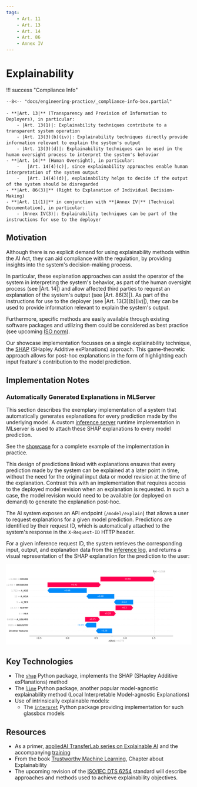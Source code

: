 ```yaml
---
tags:
    - Art. 11
    - Art. 13
    - Art. 14
    - Art. 86
    - Annex IV
---
```


# Explainability

!!! success "Compliance Info"

    --8<-- "docs/engineering-practice/_compliance-info-box.partial"

    - **|Art. 13|** (Transparency and Provision of Information to Deployers), in particular:
        - |Art. 13(1)|: Explainability techniques contribute to a transparent system operation
        - |Art. 13(3)(b)(iv)|: Explainability techniques directly provide information relevant to explain the system's output
        - |Art. 13(3)(d)|: Explainability techniques can be used in the human oversight process to interpret the system's behavior
    - **|Art. 14|** (Human Oversight), in particular:
        -   |Art. 14(4)(c)|, since explainability approaches enable human interpretation of the system output
        -   |Art. 14(4)(d)|, explainability helps to decide if the output of the system should be disregarded
    - **|Art. 86(3)|** (Right to Explanation of Individual Decision-Making)
    - **|Art. 11(1)|** in conjunction with **|Annex IV|** (Technical Documentation), in particular:
        - |Annex IV(3)|: Explainability techniques can be part of the instructions for use to the deployer

## Motivation

Although there is no explicit demand for using explainability methods within the AI Act, they can aid compliance with the regulation, by providing insights into the system's decision-making process.

In particular, these explanation approaches can assist the operator of the system in interpreting the system's behavior, as part of the human oversight process (see |Art. 14|) and allow affected third parties to request an explanation of the system's output (see |Art. 86(3)|).
As part of the instructions for use to the deployer (see |Art. 13(3)(b)(iv)|), they can be used to provide information relevant to explain the system's output.

Furthermore, specific methods are easily available through existing software packages and utilizing them could be considered as best practice (see upcoming [ISO norm](#iso6254)).

Our showcase implementation focusses on a single explainability technique, the [SHAP](https://shap.readthedocs.io/en/latest/) (SHapley Additive exPlanations) approach.
This game-theoretic approach allows for post-hoc explanations in the form of highlighting each input feature's contribution to the model prediction.

## Implementation Notes

### Automatically Generated Explanations in MLServer

This section describes the exemplary implementation of a system that automatically generates explanations for every prediction made by the underlying model.
A custom [inference server](model-serving.md) runtime implementation in MLserver is used to attach these SHAP explanations to every model prediction.

See the [showcase](../showcase/index.md) for a complete example of the implementation in practice.

This design of predictions linked with explanations ensures that every prediction made by the system can be explained at a later point in time, without the need for the original input data or model revision at the time of the explanation.
Contrast this with an implementation that requires access to the deployed model revision when an explanation is requested.
In such a case, the model revision would need to be available (or deployed on demand) to generate the explanation post-hoc.

The AI system exposes an API endpoint (`/model/explain`) that allows a user to request explanations for a given model prediction.
Predictions are identified by their request ID, which is automatically attached to the system's response in the `X-Request-ID` HTTP header.

For a given inference request ID, the system retrieves the corresponding input, output, and explanation data from the [inference log](./inference-log.md), and returns a visual representation of the SHAP explanation for the prediction to the user:

![SHAP waterfall plot for a single record](../_images/shap_single_prediction.png)

## Key Technologies

-   The [`shap`](https://shap.readthedocs.io/en/latest/) Python package, implements the SHAP (SHapley Additive exPlanations) method
-   The [`lime`](https://lime-ml.readthedocs.io/en/latest/index.html) Python package, another popular model-agnostic explainability method (Local Interpretable Model-agnostic Explanations)
-   Use of intrinsically explainable models:
    -   The [`interpret`](https://interpret.ml/) Python package providing implementation for such glassbox models

## Resources

-   As a primer, [appliedAI TransferLab series on Explainable AI](https://transferlab.ai/series/explainable-ai/)
    and the accompanying [training](https://github.com/aai-institute/tfl-training-explainable-ai)
-   From the book [Trustworthy Machine Learning](https://trustworthyml.io/), Chapter about Explainability
-   <a name="iso6254"></a> The upcoming revision of the [ISO/IEC DTS 6254](https://www.iso.org/standard/82148.html) standard will describe approaches and methods used to achieve explainability objectives.

